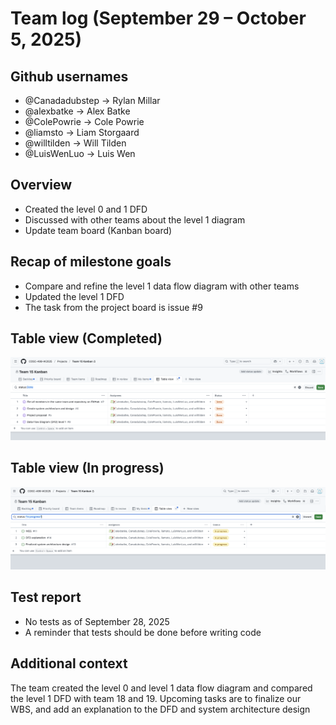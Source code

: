 # Team log (September 29 – October 5, 2025)

## Github usernames

- @Canadadubstep -> Rylan Millar
- @alexbatke -> Alex Batke
- @ColePowrie -> Cole Powrie
- @liamsto -> Liam Storgaard
- @willtilden -> Will Tilden
- @LuisWenLuo -> Luis Wen

## Overview

- Created the level 0 and 1 DFD
- Discussed with other teams about the level 1 diagram
- Update team board (Kanban board)

## Recap of milestone goals

- Compare and refine the level 1 data flow diagram with other teams
- Updated the level 1 DFD
- The task from the project board is issue #9

## Table view (Completed)

![alt text](</logs/team/completedW5.png>)

## Table view (In progress)

![alt text](</logs/team/inprogressW5.png>)

## Test report

- No tests as of September 28, 2025
- A reminder that tests should be done before writing code

## Additional context

The team created the level 0 and level 1 data flow diagram and compared the level 1 DFD with team 18 and 19. Upcoming tasks are to finalize our WBS, and add an explanation to the DFD and system architecture design
